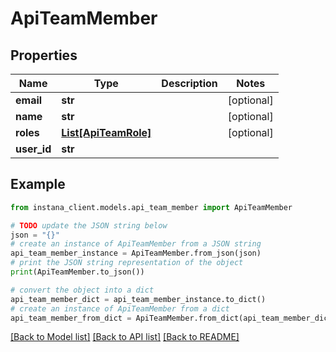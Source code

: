 # ApiTeamMember


## Properties

Name | Type | Description | Notes
------------ | ------------- | ------------- | -------------
**email** | **str** |  | [optional] 
**name** | **str** |  | [optional] 
**roles** | [**List[ApiTeamRole]**](ApiTeamRole.md) |  | [optional] 
**user_id** | **str** |  | 

## Example

```python
from instana_client.models.api_team_member import ApiTeamMember

# TODO update the JSON string below
json = "{}"
# create an instance of ApiTeamMember from a JSON string
api_team_member_instance = ApiTeamMember.from_json(json)
# print the JSON string representation of the object
print(ApiTeamMember.to_json())

# convert the object into a dict
api_team_member_dict = api_team_member_instance.to_dict()
# create an instance of ApiTeamMember from a dict
api_team_member_from_dict = ApiTeamMember.from_dict(api_team_member_dict)
```
[[Back to Model list]](../README.md#documentation-for-models) [[Back to API list]](../README.md#documentation-for-api-endpoints) [[Back to README]](../README.md)


